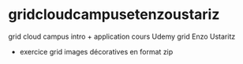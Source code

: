 # gridcloudcampusetenzoustariz
grid cloud campus intro + application cours Udemy grid Enzo Ustaritz
+ exercice grid images décoratives en format zip

